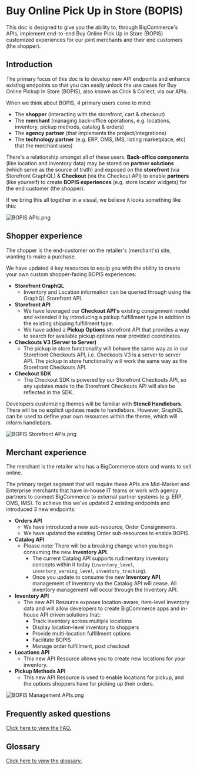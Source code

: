 # Buy Online Pick Up in Store (BOPIS)

This doc is designed to give you the ability to, through BigCommerce's APIs, implement end-to-end Buy Online Pick Up in Store (BOPIS) customized experiences for our joint merchants and their end customers (the shopper).

## Introduction

The primary focus of this doc is to develop new API endpoints and enhance existing endpoints so that you can easily unlock the use cases for Buy Online Pickup In Store (BOPIS), also known as Click & Collect, via our APIs.

When we think about BOPIS, 4 primary users come to mind:

- The **shopper** (interacting with the storefront, cart & checkout)
- The **merchant** (managing back-office operations, e.g. locations, inventory, pickup methods, catalog & orders)
- The **agency partner** (that implements the project/integrations)
- The **technology partner** (e.g. ERP, OMS, IMS, listing marketplace, etc) that the merchant uses)

There's a relationship amongst all of these users. **Back-office components** (like location and inventory data) may be stored on **partner solutions** (which serve as the source of truth) and exposed on the **storefront** (via Storefront GraphQL) & **Checkout** (via the Checkout API) to enable **partners** (like yourself) to create **BOPIS experiences** (e.g. store locator widgets) for the end customer (the shopper).

If we bring this all together in a visual, we believe it looks something like this:

<!--  inline: true -->
![BOPIS APIs.png](https://storage.googleapis.com/bigcommerce-production-dev-center/images/BOPIS%20API.png)


## Shopper experience
The shopper is the end-customer on the retailer's (merchant's) site, wanting to make a purchase.

We have updated 4 key resources to equip you with the ability to create your own custom shopper-facing BOPIS experiences:

- **Storefront GraphQL**
  - Inventory and Location information can be queried through using the GraphQL Storefront API.
- **Storefront API**
  - We have leveraged our **Checkout API's** existing consignment model and extended it by introducing a pickup fulfillment type in addition to the existing shipping fulfillment type.
  - We have added a **Pickup Options** storefront API that provides a way to search for available pickup options near provided coordinates.
- **Checkouts V3 (Server to Server)**
  - The pickup in store functionality will behave the same way as in our Storefront Checkouts API, i.e. Checkouts V3 is a server to server API. The pickup in store functionality will work the same way as the Storefront Checkouts API. 
- **Checkout SDK**
  - The Checkout SDK is powered by our Storefront Checkouts API, so any updates made to the Storefront Checkouts API will also be reflected in the SDK.

Developers customizing themes will be familiar with **Stencil Handlebars**. There will be no explicit updates made to handlebars. However, GraphQL can be used to define your own resources within the theme, which will inform handlebars.

<!--  inline: true -->
![BOPIS Storefront APIs.png](https://storage.googleapis.com/bigcommerce-production-dev-center/images/BOPIS%20storefront%20API.png)

## Merchant experience
The merchant is the retailer who has a BigCommerce store and wants to sell online.

The primary target segment that will require these APIs are Mid-Market and Enterprise merchants that have in-house IT teams or work with agency partners to connect BigCommerce to external partner systems (e.g. ERP, OMS, IMS). To achieve this we've updated 2 existing endpoints and introduced 3 new endpoints:

- **Orders API**
  - We have introduced a new sub-resource, Order Consignments.
  - We have updated the existing Order sub-resources to enable BOPIS.
- **Catalog API**
  - Please note: There will be a breaking change when you begin consuming the new **Inventory API**.
    - The current Catalog API supports rudimentary inventory concepts within it today (`inventory_level`, `inventory_warning_level`, `inventory_tracking`).
    - Once you update to consume the new **Inventory API**, management of inventory via the Catalog API will cease. All inventory management will occur through the Inventory API.
- **Inventory API**
  - The new API Resource exposes location-aware, item-level inventory data and will allow developers to create BigCommerce apps and in-house API driven solutions that:
    - Track inventory across multiple locations
    - Display location-level inventory to shoppers
    - Provide multi-location fulfillment options
    - Facilitate BOPIS
    - Manage order fulfillment, post checkout
- **Locations API**
    - This new API Resource allows you to create new locations for your inventory.
- **Pickup Methods API**
  - This new API Resource is used to enable locations for pickup, and the options shoppers have for picking up their orders.
<!--  inline: true -->
![BOPIS Management APIs.png](https://storage.googleapis.com/bigcommerce-production-dev-center/images/BOPIS%20management%20API.png)



## Frequently asked questions

[Click here to view the FAQ.](/docs/additional-reading/faq.md)

## Glossary

[Click here to view the glossary.](https://bigcommerce.stoplight.io/docs/api-beta-buy-online-pick-up-in-store/api-docs/glossary)
